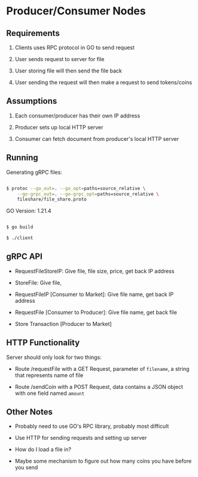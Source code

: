 # Producer/Consumer Nodes

## Requirements

1) Clients uses RPC protocol in GO to send request

2) User sends request to server for file

3) User storing file will then send the file back

4) User sending the request will then make a request to send tokens/coins
 

## Assumptions

1) Each consumer/producer has their own IP address

2) Producer sets up local HTTP server

3) Consumer can fetch document from producer's local HTTP server


## Running

Generating gRPC files:

``` bash

$ protoc --go_out=. --go_opt=paths=source_relative \
    --go-grpc_out=. --go-grpc_opt=paths=source_relative \
    fileshare/file_share.proto 
```

GO Version: 1.21.4

```bash

$ go build

$ ./client

```

## gRPC API
* RequestFileStoreIP: Give file, file size, price, get back IP address

* StoreFile: Give file, 

* RequestFileIP [Consumer to Market]: Give file name, get back IP address

* RequestFile [Consumer to Producer]: Give file name, get back file

* Store Transaction [Producer to Market]

## HTTP Functionality

Server should only look for two things:

* Route /requestFile with a GET Request, parameter of `filename`, a string that represents name of file

* Route /sendCoin with a POST Request, data contains a JSON object with one field named `amount`

## Other Notes

* Probably need to use GO's RPC library, probably most difficult

* Use HTTP for sending requests and setting up server 

* How do I load a file in?

* Maybe some mechanism to figure out how many coins you have before you send




